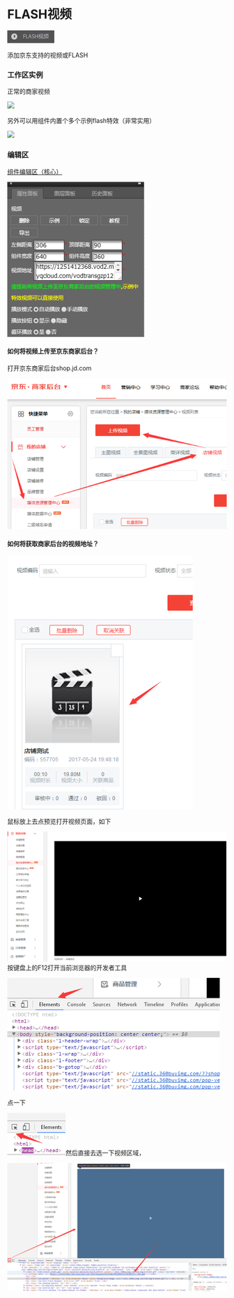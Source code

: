 # FLASH视频

![](/assets/wwqq_19.jpg)

添加京东支持的视频或FLASH

### 工作区实例

正常的商家视频

![](http://img10.360buyimg.com/cms/jfs/t16672/65/278490240/1465783/414959c6/5a684039N29340b4f.gif)

另外可以用组件内置个多个示例flash特效（非常实用）

![](http://img14.360buyimg.com/cms/jfs/t17038/131/244125030/205489/3493d543/5a684185N18167d27.gif)

### 编辑区

[组件编辑区（核心）](/chapter1/gong-ju-jie-mian/zu-jian-bian-ji-qu-ff08-he-xin-ff09.md)

![](/assets/QQ19-2.png)

#### 如何将视频上传至京东商家后台？

打开京东商家后台shop.jd.com

![](/assets/ise1drt.png)

#### 如何将获取商家后台的视频地址？

![](/assets/idddt.png)

鼠标放上去点预览打开视频页面，如下

![](/assets/p333ort.png)按键盘上的F12打开当前浏览器的开发者工具

![](/assets/imeeedrt.png)

点一下

![](/assets/ifffrt.png)然后直接去选一下视频区域，

![](/assets/p223ort.png)

